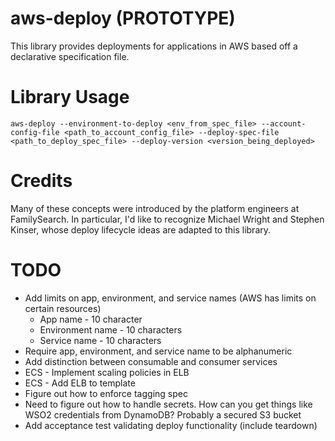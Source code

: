 # aws-deploy (PROTOTYPE)
This library provides deployments for applications in AWS based off a declarative specification file.

# Library Usage
```
aws-deploy --environment-to-deploy <env_from_spec_file> --account-config-file <path_to_account_config_file> --deploy-spec-file <path_to_deploy_spec_file> --deploy-version <version_being_deployed>
```

# Credits
Many of these concepts were introduced by the platform engineers at FamilySearch. In particular, I'd like to recognize Michael Wright and Stephen Kinser, whose deploy lifecycle ideas are adapted to this library.

# TODO
* Add limits on app, environment, and service names (AWS has limits on certain resources)
  * App name - 10 character
  * Environment name - 10 characters
  * Service name - 10 characters
* Require app, environment, and service name to be alphanumeric
* Add distinction between consumable and consumer services
* ECS - Implement scaling policies in ELB
* ECS - Add ELB to template
* Figure out how to enforce tagging spec
* Need to figure out how to handle secrets. How can you get things like WSO2 credentials from DynamoDB? Probably a secured S3 bucket
* Add acceptance test validating deploy functionality (include teardown)